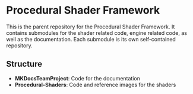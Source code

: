 # Procedural Shader Framework

This is the parent repository for the Procedural Shader Framework. It contains submodules for the shader related code, engine related code, as well as the documentation. Each submodule is its own self-contained repository.

## Structure
- **MKDocsTeamProject**: Code for the documentation
- **Procedural-Shaders**: Code and reference images for the shaders

